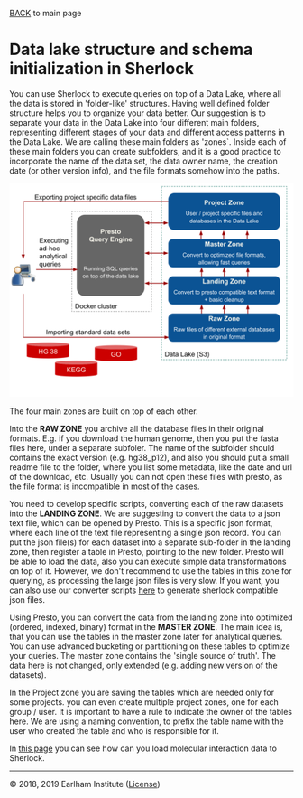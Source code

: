 [BACK](./readme.md) to main page

# Data lake structure and schema initialization in Sherlock

You can use Sherlock to execute queries on top of a Data Lake, where all the data is stored in 'folder-like' structures. 
Having well defined folder structure helps you to organize your data better.  Our suggestion 
is to separate your data in the Data Lake into four different main folders, representing different 
stages of your data and different access patterns in the Data Lake. We are calling these main folders as 'zones`.
Inside each of these main folders you can create subfolders, and it is a good practice to incorporate 
the name of the data set, the data owner name, the creation date (or other version info), and the file formats 
somehow into the paths.

![Main components of Sherlock](images/overview.svg)

The four main zones are built on top of each other.

Into the **RAW ZONE** you archive all the database files in their original formats. E.g. if you download the human 
genome, then you put the fasta files here, under a separate subfoler. The name of the subfolder should contains the 
exact version (e.g. hg38_p12), and also you should put a small readme file to the folder, where you list some metadata,
like the date and url of the download, etc. Usually you can not open these files with presto, as the file format is
incompatible in most of the cases.

You need to develop specific scripts, converting each of the raw datasets into the **LANDING ZONE**. We are suggesting 
to convert the data to a json text file, which can be opened by Presto. This is a specific json format, where each
line of the text file representing a single json record. You can put the json file(s) for each
dataset into a separate sub-folder in the landing zone, then register a table in Presto, pointing to the
new folder. Presto will be able to load the data, also you can execute simple data transformations on top of it. However, 
we don't recommend to use the tables in this zone for querying, as processing the large json files is very slow.
If you want, you can also use our converter scripts [here](https://github.com/NetBiol/sherlock/tree/master/loaders) 
to generate sherlock compatible json files.

Using Presto, you can convert the data from the landing zone into optimized (ordered, indexed, binary) format in the
**MASTER ZONE**. The main idea is, that you can use the tables in the master zone later for analytical queries. You 
can use advanced bucketing or partitioning on these tables to optimize your queries. The master zone contains the
'single source of truth'. The data here is not changed, only extended (e.g. adding new version of the datasets).

In the Project zone you are saving the tables which are needed only for some projects. you can even create multiple
project zones, one for each group / user. It is important to have a rule to indicate the owner of the tables here.
We are using a naming convention, to prefix the table name with the user who created the table and who is responsible
for it.

In [this page](loaders/load_interaction_data.md) you can see how can you load molecular interaction data to Sherlock.

---
© 2018, 2019 Earlham Institute ([License](sherlock_license.md))